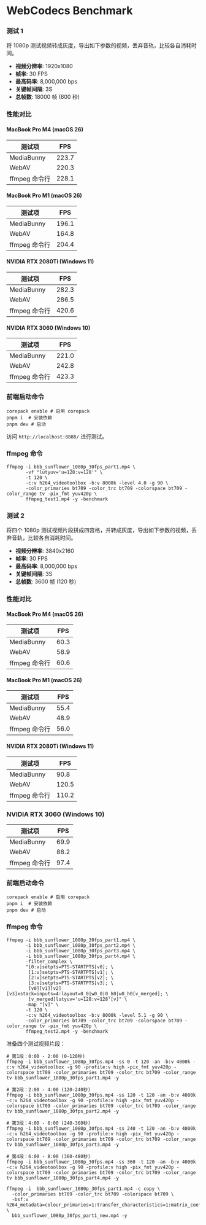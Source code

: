 # WebCodecs Benchmark

### 测试 1

将 1080p 测试视频转成灰度，导出如下参数的视频，丢弃音轨，比较各自消耗时间。

- **视频分辨率**: 1920x1080
- **帧率**: 30 FPS
- **最高码率**: 8,000,000 bps
- **关键帧间隔**: 3S
- **总帧数**: 18000 帧 (600 秒)

### 性能对比

#### MacBook Pro M4 (macOS 26)

| 测试项        | FPS   |
| ------------- | ----- |
| MediaBunny    | 223.7 |
| WebAV         | 220.3 |
| ffmpeg 命令行 | 228.1 |

#### MacBook Pro M1 (macOS 26)

| 测试项        | FPS   |
| ------------- | ----- |
| MediaBunny    | 196.1 |
| WebAV         | 164.8 |
| ffmpeg 命令行 | 204.4 |

#### NVIDIA RTX 2080Ti (Windows 11)

| 测试项        | FPS   |
| ------------- | ----- |
| MediaBunny    | 282.3 |
| WebAV         | 286.5 |
| ffmpeg 命令行 | 420.6 |

#### NVIDIA RTX 3060 (Windows 10)

| 测试项        | FPS   |
| ------------- | ----- |
| MediaBunny    | 221.0 |
| WebAV         | 242.8 |
| ffmpeg 命令行 | 423.3 |

### 前端启动命令

```
corepack enable # 启用 corepack
pnpm i  # 安装依赖
pnpm dev # 启动
```

访问 `http://localhost:8888/` 进行测试。

### ffmpeg 命令

```
ffmpeg -i bbb_sunflower_1080p_30fps_part1.mp4 \
       -vf "lutyuv='u=128:v=128'" \
       -t 120 \
       -c:v h264_videotoolbox -b:v 8000k -level 4.0 -g 90 \
       -color_primaries bt709 -color_trc bt709 -colorspace bt709 -color_range tv -pix_fmt yuv420p \
       ffmpeg_test1.mp4 -y -benchmark
```

### 测试 2

将四个 1080p 测试视频片段拼成四宫格，并转成灰度，导出如下参数的视频，丢弃音轨，比较各自消耗时间。

- **视频分辨率**: 3840x2160
- **帧率**: 30 FPS
- **最高码率**: 8,000,000 bps
- **关键帧间隔**: 3S
- **总帧数**: 3600 帧 (120 秒)

### 性能对比

#### MacBook Pro M4 (macOS 26)

| 测试项        | FPS  |
| ------------- | ---- |
| MediaBunny    | 60.3 |
| WebAV         | 58.9 |
| ffmpeg 命令行 | 60.6 |

#### MacBook Pro M1 (macOS 26)

| 测试项        | FPS  |
| ------------- | ---- |
| MediaBunny    | 55.4 |
| WebAV         | 48.9 |
| ffmpeg 命令行 | 56.0 |

#### NVIDIA RTX 2080Ti (Windows 11)

| 测试项        | FPS   |
| ------------- | ----- |
| MediaBunny    | 90.8  |
| WebAV         | 120.5 |
| ffmpeg 命令行 | 110.2 |

### NVIDIA RTX 3060 (Windows 10)

| 测试项        | FPS  |
| ------------- | ---- |
| MediaBunny    | 69.9 |
| WebAV         | 88.2 |
| ffmpeg 命令行 | 97.4 |

### 前端启动命令

```
corepack enable # 启用 corepack
pnpm i  # 安装依赖
pnpm dev # 启动
```

### ffmpeg 命令

```
ffmpeg -i bbb_sunflower_1080p_30fps_part1.mp4 \
       -i bbb_sunflower_1080p_30fps_part2.mp4 \
       -i bbb_sunflower_1080p_30fps_part3.mp4 \
       -i bbb_sunflower_1080p_30fps_part4.mp4 \
       -filter_complex \
       "[0:v]setpts=PTS-STARTPTS[v0]; \
        [1:v]setpts=PTS-STARTPTS[v1]; \
        [2:v]setpts=PTS-STARTPTS[v2]; \
        [3:v]setpts=PTS-STARTPTS[v3]; \
        [v0][v1][v2][v3]xstack=inputs=4:layout=0_0|w0_0|0_h0|w0_h0[v_merged]; \
        [v_merged]lutyuv='u=128:v=128'[v]" \
       -map "[v]" \
       -t 120 \
       -c:v h264_videotoolbox -b:v 8000k -level 5.1 -g 90 \
       -color_primaries bt709 -color_trc bt709 -colorspace bt709 -color_range tv -pix_fmt yuv420p \
       ffmpeg_test2.mp4 -y -benchmark
```

准备四个测试视频片段：

```
# 第1段：0:00 - 2:00 (0-120秒)
ffmpeg -i bbb_sunflower_1080p_30fps.mp4 -ss 0 -t 120 -an -b:v 4000k -c:v h264_videotoolbox -g 90 -profile:v high -pix_fmt yuv420p -colorspace bt709 -color_primaries bt709 -color_trc bt709 -color_range tv bbb_sunflower_1080p_30fps_part1.mp4 -y

# 第2段：2:00 - 4:00 (120-240秒)
ffmpeg -i bbb_sunflower_1080p_30fps.mp4 -ss 120 -t 120 -an -b:v 4000k -c:v h264_videotoolbox -g 90 -profile:v high -pix_fmt yuv420p -colorspace bt709 -color_primaries bt709 -color_trc bt709 -color_range tv bbb_sunflower_1080p_30fps_part2.mp4 -y

# 第3段：4:00 - 6:00 (240-360秒)
ffmpeg -i bbb_sunflower_1080p_30fps.mp4 -ss 240 -t 120 -an -b:v 4000k -c:v h264_videotoolbox -g 90 -profile:v high -pix_fmt yuv420p -colorspace bt709 -color_primaries bt709 -color_trc bt709 -color_range tv bbb_sunflower_1080p_30fps_part3.mp4 -y

# 第4段：6:00 - 8:00 (360-480秒)
ffmpeg -i bbb_sunflower_1080p_30fps.mp4 -ss 360 -t 120 -an -b:v 4000k -c:v h264_videotoolbox -g 90 -profile:v high -pix_fmt yuv420p -colorspace bt709 -color_primaries bt709 -color_trc bt709 -color_range tv bbb_sunflower_1080p_30fps_part4.mp4 -y
```

```
ffmpeg -i  bbb_sunflower_1080p_30fps_part1.mp4 -c copy \
  -color_primaries bt709 -color_trc bt709 -colorspace bt709 \
  -bsf:v h264_metadata=colour_primaries=1:transfer_characteristics=1:matrix_coefficients=1 \
  bbb_sunflower_1080p_30fps_part1_new.mp4 -y
```
